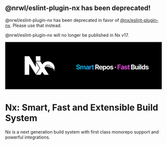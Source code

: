 ## @nrwl/eslint-plugin-nx has been deprecated!

@nrwl/eslint-plugin-nx has been deprecated in favor of [@nx/eslint-plugin-nx](https://www.npmjs.com/package/@nx/eslint-plugin-nx). Please use that instead.

@nrwl/eslint-plugin-nx will no longer be published in Nx v17.

<p style="text-align: center;"><img src="https://raw.githubusercontent.com/nrwl/nx/master/images/nx.png" width="600" alt="Nx - Smart, Fast and Extensible Build System"></p>

# Nx: Smart, Fast and Extensible Build System

Nx is a next generation build system with first class monorepo support and powerful integrations.
